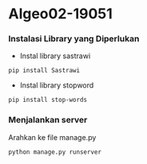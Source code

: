 # Algeo02-19051

### Instalasi Library yang Diperlukan
- Instal library sastrawi
```
pip install Sastrawi
```
- Instal library stopword
```
pip install stop-words
```

### Menjalankan server
Arahkan ke file manage.py
```
python manage.py runserver
```